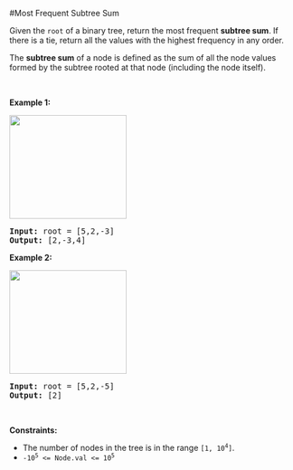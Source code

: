 #Most Frequent Subtree Sum
<p>Given the <code>root</code> of a binary tree, return the most frequent <strong>subtree sum</strong>. If there is a tie, return all the values with the highest frequency in any order.</p>
<p>The <strong>subtree sum</strong> of a node is defined as the sum of all the node values formed by the subtree rooted at that node (including the node itself).</p>
<p> </p>
<p><strong class="example">Example 1:</strong></p>
<img alt="" src="https://assets.leetcode.com/uploads/2021/04/24/freq1-tree.jpg" style="width:207px;height:183px"/>
<pre><strong>Input:</strong> root = [5,2,-3]
<strong>Output:</strong> [2,-3,4]
</pre>
<p><strong class="example">Example 2:</strong></p>
<img alt="" src="https://assets.leetcode.com/uploads/2021/04/24/freq2-tree.jpg" style="width:207px;height:183px"/>
<pre><strong>Input:</strong> root = [5,2,-5]
<strong>Output:</strong> [2]
</pre>
<p> </p>
<p><strong>Constraints:</strong></p>
<ul>
<li>The number of nodes in the tree is in the range <code>[1, 10<sup>4</sup>]</code>.</li>
<li><code>-10<sup>5</sup> &lt;= Node.val &lt;= 10<sup>5</sup></code></li>
</ul>
